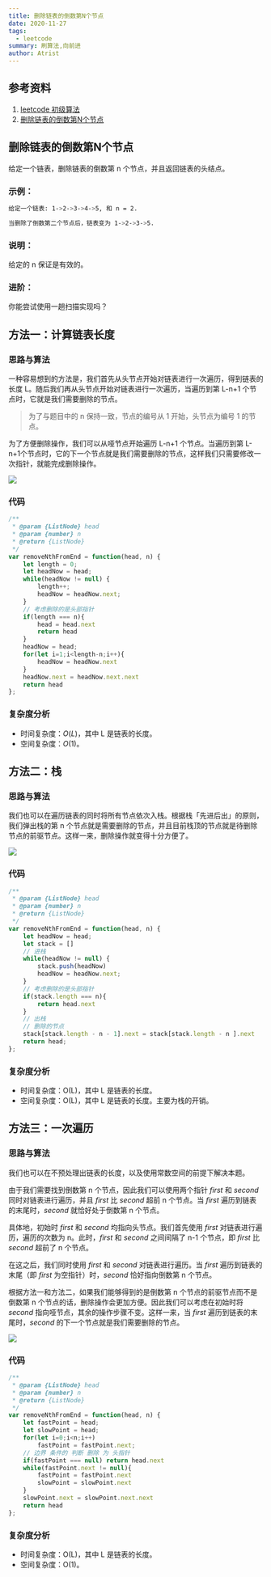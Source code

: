 ```yaml
---
title: 删除链表的倒数第N个节点
date: 2020-11-27
tags: 
  - leetcode
summary: 刷算法,向前进
author: Atrist
---
```


## 参考资料

1. [leetcode 初级算法](https://leetcode-cn.com/leetbook/detail/top-interview-questions-easy/)
2. [删除链表的倒数第N个节点](https://leetcode-cn.com/problems/remove-nth-node-from-end-of-list/description/)

## 删除链表的倒数第N个节点
给定一个链表，删除链表的倒数第 n 个节点，并且返回链表的头结点。

### 示例：
```bash
给定一个链表: 1->2->3->4->5, 和 n = 2.

当删除了倒数第二个节点后，链表变为 1->2->3->5.
```
### 说明：

给定的 n 保证是有效的。

### 进阶：

你能尝试使用一趟扫描实现吗？

## 方法一：计算链表长度

### 思路与算法
一种容易想到的方法是，我们首先从头节点开始对链表进行一次遍历，得到链表的长度 L。随后我们再从头节点开始对链表进行一次遍历，当遍历到第 L-n+1 个节点时，它就是我们需要删除的节点。

>为了与题目中的 n 保持一致，节点的编号从 1 开始，头节点为编号 1 的节点。

为了方便删除操作，我们可以从哑节点开始遍历 L-n+1 个节点。当遍历到第 L-n+1个节点时，它的下一个节点就是我们需要删除的节点，这样我们只需要修改一次指针，就能完成删除操作。

![](./images/p1.png)

### 代码
```js
/**
 * @param {ListNode} head
 * @param {number} n
 * @return {ListNode}
 */
var removeNthFromEnd = function(head, n) {
    let length = 0;
    let headNow = head;
    while(headNow != null) {
        length++;
        headNow = headNow.next;
    }
    // 考虑删除的是头部指针
    if(length === n){
        head = head.next
        return head
    }
    headNow = head;
    for(let i=1;i<length-n;i++){
        headNow = headNow.next
    }
    headNow.next = headNow.next.next
    return head
};
```
### 复杂度分析

- 时间复杂度：$O(L)$，其中 L 是链表的长度。
- 空间复杂度：$O(1)$。

## 方法二：栈
### 思路与算法
我们也可以在遍历链表的同时将所有节点依次入栈。根据栈「先进后出」的原则，我们弹出栈的第 n 个节点就是需要删除的节点，并且目前栈顶的节点就是待删除节点的前驱节点。这样一来，删除操作就变得十分方便了。

![](./images/1.png)

### 代码
```js
/**
 * @param {ListNode} head
 * @param {number} n
 * @return {ListNode}
 */
var removeNthFromEnd = function(head, n) {
    let headNow = head;
    let stack = []
    // 进栈
    while(headNow != null) {
        stack.push(headNow)
        headNow = headNow.next;
    }
    // 考虑删除的是头部指针
    if(stack.length === n){
        return head.next
    }
    // 出栈
    // 删除的节点
    stack[stack.length - n - 1].next = stack[stack.length - n ].next
    return head;
};
```
### 复杂度分析

- 时间复杂度：O(L)，其中 L 是链表的长度。
- 空间复杂度：O(L)，其中 L 是链表的长度。主要为栈的开销。
## 方法三：一次遍历

### 思路与算法

我们也可以在不预处理出链表的长度，以及使用常数空间的前提下解决本题。

由于我们需要找到倒数第 n 个节点，因此我们可以使用两个指针 $\textit{first}$ 和 $\textit{second}$同时对链表进行遍历，并且 $\textit{first}$ 比 $\textit{second}$ 超前 n 个节点。当 $\textit{first}$ 遍历到链表的末尾时，$\textit{second}$ 就恰好处于倒数第 n 个节点。

具体地，初始时 $\textit{first}$ 和 $\textit{second}$ 均指向头节点。我们首先使用 $\textit{first}$ 对链表进行遍历，遍历的次数为 n。此时，$\textit{first}$ 和 $\textit{second}$ 之间间隔了 n-1 个节点，即 $\textit{first}$ 比 $\textit{second}$ 超前了 n 个节点。

在这之后，我们同时使用 $\textit{first}$ 和 $\textit{second}$ 对链表进行遍历。当 $\textit{first}$ 遍历到链表的末尾（即 $\textit{first}$ 为空指针）时，$\textit{second}$ 恰好指向倒数第 n 个节点。

根据方法一和方法二，如果我们能够得到的是倒数第 n 个节点的前驱节点而不是倒数第 n 个节点的话，删除操作会更加方便。因此我们可以考虑在初始时将 $\textit{second}$ 指向哑节点，其余的操作步骤不变。这样一来，当 $\textit{first}$ 遍历到链表的末尾时，$\textit{second}$ 的下一个节点就是我们需要删除的节点。

![](./images/p3.png)

### 代码
```js
/**
 * @param {ListNode} head
 * @param {number} n
 * @return {ListNode}
 */
var removeNthFromEnd = function(head, n) {
    let fastPoint = head;
    let slowPoint = head;
    for(let i=0;i<n;i++)
        fastPoint = fastPoint.next;
    // 边界 条件的 判断 删除 为 头指针
    if(fastPoint === null) return head.next
    while(fastPoint.next != null){
        fastPoint = fastPoint.next
        slowPoint = slowPoint.next        
    }
    slowPoint.next = slowPoint.next.next
    return head
};
```

### 复杂度分析

- 时间复杂度：O(L)，其中 L 是链表的长度。
- 空间复杂度：O(1)。